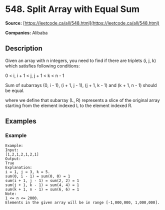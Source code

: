 # 548. Split Array with Equal Sum

**Source:** [https://leetcode.ca/all/548.html](https://leetcode.ca/all/548.html)

**Companies:** Alibaba

## Description

Given an array with n integers, you need to find if there are triplets (i, j, k) which
        satisfies following conditions:

0 < i, i + 1 < j, j + 1 < k < n - 1

Sum of subarrays (0, i - 1), (i + 1, j - 1), (j + 1, k - 1) and (k + 1, n - 1) should
            be equal.

where we define that subarray (L, R) represents a slice of the original array starting from the
    element indexed L to the element indexed R.

## Examples

### Example

```
Example:
Input:
[1,2,1,2,1,2,1]
Output:
True
Explanation:
i = 1, j = 3, k = 5.
sum(0, i - 1) = sum(0, 0) = 1
sum(i + 1, j - 1) = sum(2, 2) = 1
sum(j + 1, k - 1) = sum(4, 4) = 1
sum(k + 1, n - 1) = sum(6, 6) = 1
Note:
1 <= n <= 2000.
Elements in the given array will be in range [-1,000,000, 1,000,000].
```

